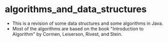 # algorithms_and_data_structures
- This is a revision of some data structures and some algorithms in Java.
- Most of the algorithms are based on the book "Introduction to Algorithm" by Cormen,
Leiserson, Rivest, and Stein.